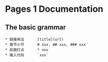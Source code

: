 # Pages 1 Documentation

## The basic grammar

```
* 链接用法		[title](url)
* 章节小节		# xxx, ## xxx, ### xxx
* 前面打点		* xxx
* 输入代码		`xxx`
```